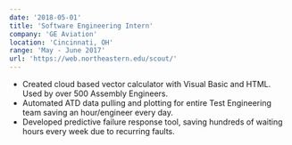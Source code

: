 ```yaml
---
date: '2018-05-01'
title: 'Software Engineering Intern'
company: 'GE Aviation'
location: 'Cincinnati, OH'
range: 'May - June 2017'
url: 'https://web.northeastern.edu/scout/'
---
```


- Created cloud based vector calculator with Visual Basic and HTML. Used by over 500 Assembly Engineers.
- Automated ATD data pulling and plotting for entire Test Engineering team saving an hour/engineer every day.
- Developed predictive failure response tool, saving hundreds of waiting hours every week due to recurring faults.
